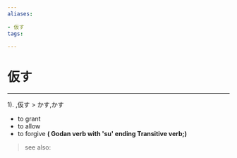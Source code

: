 ```yaml
---
aliases:
    
- 仮す
tags:
    
---
```


# 仮す
---
1).
,仮す > かす,かす

- to grant
- to allow
- to forgive
**( Godan verb with 'su' ending Transitive verb;)**
> see also: 
            